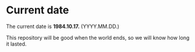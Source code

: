 # Current date

The current date is **1984.10.17.** (YYYY.MM.DD.)

This repository will be good when the world ends, so we will know how long it lasted.